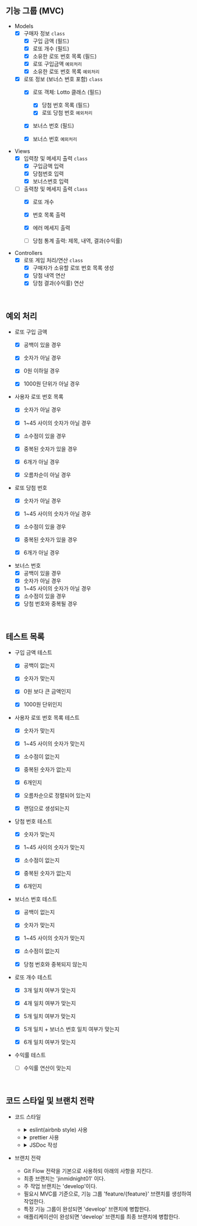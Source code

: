 ## 기능 그룹 (MVC)

* Models
    - [x] 구매자 정보 `class`
        - [x] 구입 금액 (필드)
        - [x] 로또 개수 (필드)
        - [x] 소유한 로또 번호 목록 (필드)
        - [x] 로또 구입금액 `예외처리`
        - [x] 소유한 로또 번호 목록 `예외처리`
    - [x] 로또 정보 (보너스 번호 포함) `class`
        - [x] 로또 객체: Lotto 클래스 (필드)
          - [x] 당첨 번호 목록 (필드)
          - [x] 로또 당첨 번호 `예외처리`
        - [x] 보너스 번호 (필드)
        - [x] 보너스 번호 `예외처리`


* Views
    - [x] 입력창 및 메세지 출력 `class`
        - [x] 구입금액 입력
        - [x] 당첨번호 입력
        - [x] 보너스번호 입력
    - [ ] 출력창 및 메세지 출력 `class`
        - [x] 로또 개수
        - [x] 번호 목록 출력
        - [x] 에러 메세지 출력
        - [ ] 당첨 통계 출력: 제목, 내역, 결과(수익률)


* Controllers
    - [x] 로또 게임 처리/연산 `class`
        - [x] 구매자가 소유할 로또 번호 목록 생성
        - [x] 당첨 내역 연산
        - [x] 당첨 결과(수익률) 연산

<br/>

## 예외 처리
* 로또 구입 금액
  - [x] 공백이 있을 경우
  - [x] 숫자가 아닐 경우
  - [x] 0원 이하일 경우
  - [x] 1000원 단위가 아닐 경우


* 사용자 로또 번호 목록
    - [x] 숫자가 아닐 경우
    - [x] 1~45 사이의 숫자가 아닐 경우
    - [x] 소수점이 있을 경우
    - [x] 중복된 숫자가 있을 경우
    - [x] 6개가 아닐 경우
    - [x] 오름차순이 아닐 경우


* 로또 당첨 번호
  - [x] 숫자가 아닐 경우
  - [x] 1~45 사이의 숫자가 아닐 경우
  - [x] 소수점이 있을 경우
  - [x] 중복된 숫자가 있을 경우
  - [x] 6개가 아닐 경우


* 보너스 번호
  - [x] 공백이 있을 경우
  - [x] 숫자가 아닐 경우
  - [x] 1~45 사이의 숫자가 아닐 경우
  - [x] 소수점이 있을 경우
  - [x] 당첨 번호와 중복될 경우

<br/>

## 테스트 목록
* 구입 금액 테스트
  - [x] 공백이 없는지
  - [x] 숫자가 맞는지
  - [x] 0원 보다 큰 금액인지
  - [x] 1000원 단위인지


* 사용자 로또 번호 목록 테스트
    - [x] 숫자가 맞는지
    - [x] 1~45 사이의 숫자가 맞는지
    - [x] 소수점이 없는지
    - [x] 중복된 숫자가 없는지
    - [x] 6개인지
    - [x] 오름차순으로 정렬되어 있는지
    - [x] 랜덤으로 생성되는지


* 당첨 번호 테스트
    - [x] 숫자가 맞는지
    - [x] 1~45 사이의 숫자가 맞는지
    - [x] 소수점이 없는지
    - [x] 중복된 숫자가 없는지
    - [x] 6개인지


* 보너스 번호 테스트
    - [x] 공백이 없는지
    - [x] 숫자가 맞는지
    - [x] 1~45 사이의 숫자가 맞는지
    - [x] 소수점이 없는지
    - [x] 당첨 번호와 중복되지 않는지


* 로또 개수 테스트
    - [x] 3개 일치 여부가 맞는지
    - [x] 4개 일치 여부가 맞는지
    - [x] 5개 일치 여부가 맞는지
    - [x] 5개 일치 + 보너스 번호 일치 여부가 맞는지
    - [x] 6개 일치 여부가 맞는지


* 수익률 테스트
    - [ ] 수익률 연산이 맞는지


<br/>

## 코드 스타일 및 브랜치 전략
* 코드 스타일
    - <details>
      <summary>eslint(airbnb style) 사용</summary>

      `npm init @eslint/config` 로 eslint를 설치한다.

      `npx install-peerdeps --dev eslint-config-airbnb` 로 airbnb eslint 설정 패키지를 설치한다.

      .eslintrc.cjs 파일을 생성하여 코드 스타일을 정의한다.

      test 코드를 위해 `jest : true` 를 기입한다.
  </details>

    - <details>
      <summary>prettier 사용</summary>

      `npm i -D prettier eslint-config-prettier` 로 prettier와 eslint-config-prettier를 설치한다.

      > `eslint-config-prettier`: prettier와 겹치는 eslint 룰을 비활성화한다.

      .eslintrc.cjs의 `extends : [...]` 에 `prettier` 를 추가한다.

      .prettierrc.cjs 파일을 생성한 후 prettier 규칙을 추가한다.
  </details>

    - <details>
      <summary>JSDoc 작성</summary>

      클래스, 함수, 변수의 문서화 및 타입을 명확히 하기 위해 JSDoc을 작성한다.

      ```js
      /**
       * 두 숫자의 합을 연산하는 함수
       * @param {number} a
       * @param {number} b
       * @returns {number}
       */
      function sum(a, b) {
        return a + b;
      }
      ```
  </details>


* 브랜치 전략
    - Git Flow 전략을 기본으로 사용하되 아래의 사항을 지킨다.
    - 최종 브랜치는 'jinmidnight01' 이다.
    - 주 작업 브랜치는 'develop'이다.
    - 필요시 MVC를 기준으로, 기능 그룹 'feature/{feature}' 브랜치를 생성하여 작업한다.
    - 특정 기능 그룹이 완성되면 'develop' 브랜치에 병합한다.
    - 애플리케이션이 완성되면 'develop' 브랜치를 최종 브랜치에 병합한다.